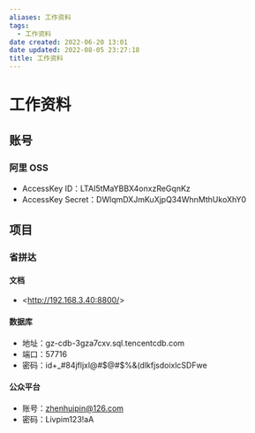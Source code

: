 ```yaml
---
aliases: 工作资料
tags:
  - 工作资料
date created: 2022-06-20 13:01
date updated: 2022-08-05 23:27:18
title: 工作资料
---
```


# 工作资料

## 账号

### 阿里 OSS

- AccessKey ID：LTAI5tMaYBBX4onxzReGqnKz
- AccessKey Secret：DWlqmDXJmKuXjpQ34WhnMthUkoXhY0

## 项目

### 省拼达

#### 文档

- <<http://192.168.3.40:8800/>>

#### 数据库

- 地址：gz-cdb-3gza7cxv.sql.tencentcdb.com
- 端口：57716
- 密码：id+_#84jfljxl@#$@#$%&(dlkfjsdoixlcSDFwe

#### 公众平台

- 账号：<zhenhuipin@126.com>
- 密码：Livpim123!aA
